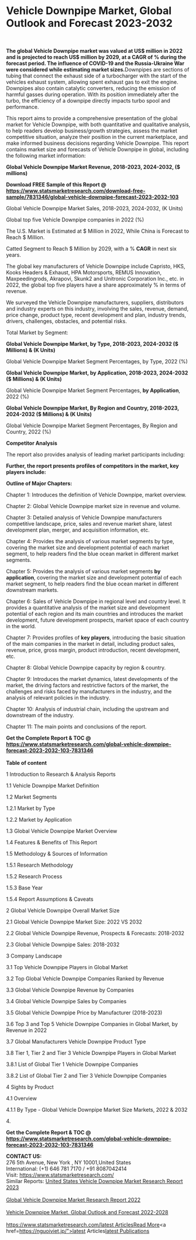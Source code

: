 <h1>Vehicle Downpipe Market, Global Outlook and Forecast 2023-2032</h1><br/><p><strong>The global Vehicle Downpipe market was valued at US$ million in 2022 and is projected to reach US$ million by 2029, at a <strong>CAGR</strong> of % during the forecast period. The influence of COVID-19 and the Russia-Ukraine War were considered while estimating market sizes.</strong>Downpipes are sections of tubing that connect the exhaust side of a turbocharger with the start of the vehicles exhaust system, allowing spent exhaust gas to exit the engine. Downpipes also contain catalytic converters, reducing the emission of harmful gasses during operation. With its position immediately after the turbo, the efficiency of a downpipe directly impacts turbo spool and performance.</p><p>This report aims to provide a comprehensive presentation of the global market for Vehicle Downpipe, with both quantitative and qualitative analysis, to help readers develop business/growth strategies, assess the market competitive situation, analyze their position in the current marketplace, and make informed business decisions regarding Vehicle Downpipe. This report contains market size and forecasts of Vehicle Downpipe in global, including the following market information:</p><p><strong>Global Vehicle Downpipe Market Revenue, 2018-2023, 2024-2032, ($ millions)</strong></p><p><strong>Download FREE Sample of this Report @ <a href="https://www.statsmarketresearch.com/download-free-sample/7831346/global-vehicle-downpipe-forecast-2023-2032-103">https://www.statsmarketresearch.com/download-free-sample/7831346/global-vehicle-downpipe-forecast-2023-2032-103</a></strong></p><p>Global Vehicle Downpipe Market Sales, 2018-2023, 2024-2032, (K Units)</p><p>Global top five Vehicle Downpipe companies in 2022 (%)</p><p>The U.S. Market is Estimated at $ Million in 2022, While China is Forecast to Reach $ Million.</p><p>Catted Segment to Reach $ Million by 2029, with a % <strong>CAGR</strong> in next six years.</p><p>The global key manufacturers of Vehicle Downpipe include Capristo, HKS, Kooks Headers & Exhaust, HPA Motorsports, REMUS Innovation, Maxpeedingrods, Akrapovi, Skunk2 and Unitronic Corporation Inc., etc. in 2022, the global top five players have a share approximately % in terms of revenue.</p><p>We surveyed the Vehicle Downpipe manufacturers, suppliers, distributors and industry experts on this industry, involving the sales, revenue, demand, price change, product type, recent development and plan, industry trends, drivers, challenges, obstacles, and potential risks.</p><p>Total Market by Segment:</p><p><strong>Global Vehicle Downpipe Market, by Type, 2018-2023, 2024-2032 ($ Millions) & (K Units)</strong></p><p>Global Vehicle Downpipe Market Segment Percentages, by Type, 2022 (%)</p><p><strong>Global Vehicle Downpipe Market, <strong>by Application</strong>, 2018-2023, 2024-2032 ($ Millions) & (K Units)</strong></p><p>Global Vehicle Downpipe Market Segment Percentages, <strong>by Application</strong>, 2022 (%)</p><p><strong>Global Vehicle Downpipe Market, By Region and Country, 2018-2023, 2024-2032 ($ Millions) & (K Units)</strong></p><p>Global Vehicle Downpipe Market Segment Percentages, By Region and Country, 2022 (%)</p><p><strong>Competitor Analysis</strong></p><p>The report also provides analysis of leading market participants including:</p><p><strong>Further, the report presents profiles of competitors in the market, <strong>key players</strong> include:</strong></p><p><strong>Outline of Major Chapters:</strong></p><p>Chapter 1: Introduces the definition of Vehicle Downpipe, market overview.</p><p>Chapter 2: Global Vehicle Downpipe market size in revenue and volume.</p><p>Chapter 3: Detailed analysis of Vehicle Downpipe manufacturers competitive landscape, price, sales and revenue market share, latest development plan, merger, and acquisition information, etc.</p><p>Chapter 4: Provides the analysis of various market segments by type, covering the market size and development potential of each market segment, to help readers find the blue ocean market in different market segments.</p><p>Chapter 5: Provides the analysis of various market segments <strong>by application</strong>, covering the market size and development potential of each market segment, to help readers find the blue ocean market in different downstream markets.</p><p>Chapter 6: Sales of Vehicle Downpipe in regional level and country level. It provides a quantitative analysis of the market size and development potential of each region and its main countries and introduces the market development, future development prospects, market space of each country in the world.</p><p>Chapter 7: Provides profiles of <strong>key players</strong>, introducing the basic situation of the main companies in the market in detail, including product sales, revenue, price, gross margin, product introduction, recent development, etc.</p><p>Chapter 8: Global Vehicle Downpipe capacity by region & country.</p><p>Chapter 9: Introduces the market dynamics, latest developments of the market, the driving factors and restrictive factors of the market, the challenges and risks faced by manufacturers in the industry, and the analysis of relevant policies in the industry.</p><p>Chapter 10: Analysis of industrial chain, including the upstream and downstream of the industry.</p><p>Chapter 11: The main points and conclusions of the report.</p><div><b>Get the Complete Report & TOC @ <a href="https://www.statsmarketresearch.com/global-vehicle-downpipe-forecast-2023-2032-103-7831346">https://www.statsmarketresearch.com/global-vehicle-downpipe-forecast-2023-2032-103-7831346</a></b></div><br><b>Table of content</b><p>1 Introduction to Research & Analysis Reports<br />
 
  1.1 Vehicle Downpipe Market Definition<br />
 
  1.2 Market Segments<br />
 
  1.2.1 Market by Type<br />
 
  1.2.2 Market by Application<br />
 
  1.3 Global Vehicle Downpipe Market Overview<br />
 
  1.4 Features & Benefits of This Report<br />
 
  1.5 Methodology & Sources of Information<br />
 
  1.5.1 Research Methodology<br />
 
  1.5.2 Research Process<br />
 
  1.5.3 Base Year<br />
 
  1.5.4 Report Assumptions & Caveats<br />
 
 2 Global Vehicle Downpipe Overall Market Size<br />
 
  2.1 Global Vehicle Downpipe Market Size: 2022 VS 2032<br />
 
  2.2 Global Vehicle Downpipe Revenue, Prospects & Forecasts: 2018-2032<br />
 
  2.3 Global Vehicle Downpipe Sales: 2018-2032<br />
 
 3 Company Landscape<br />
 
  3.1 Top Vehicle Downpipe Players in Global Market<br />
 
  3.2 Top Global Vehicle Downpipe Companies Ranked by Revenue<br />
 
  3.3 Global Vehicle Downpipe Revenue by Companies<br />
 
  3.4 Global Vehicle Downpipe Sales by Companies<br />
 
  3.5 Global Vehicle Downpipe Price by Manufacturer (2018-2023)<br />
 
  3.6 Top 3 and Top 5 Vehicle Downpipe Companies in Global Market, by Revenue in 2022<br />
 
  3.7 Global Manufacturers Vehicle Downpipe Product Type<br />
 
  3.8 Tier 1, Tier 2 and Tier 3 Vehicle Downpipe Players in Global Market<br />
 
  3.8.1 List of Global Tier 1 Vehicle Downpipe Companies<br />
 
  3.8.2 List of Global Tier 2 and Tier 3 Vehicle Downpipe Companies<br />
 
 4 Sights by Product<br />
 
  4.1 Overview<br />
 
  4.1.1 By Type - Global Vehicle Downpipe Market Size Markets, 2022 & 2032<br />
 
  4.<br><div><b>Get the Complete Report & TOC @ <a href="https://www.statsmarketresearch.com/global-vehicle-downpipe-forecast-2023-2032-103-7831346">https://www.statsmarketresearch.com/global-vehicle-downpipe-forecast-2023-2032-103-7831346</a></b></div></p> <b>CONTACT US:</b><br>276 5th Avenue, New York , NY 10001,United States<br>International: (+1) 646 781 7170 / +91 8087042414<br>Visit: <a href="https://www.statsmarketresearch.com/">https://www.statsmarketresearch.com/</a><br>Similar Reports: <a href="https://www.statsmarketresearch.com/global-vehicle-downpipe-forecast-2023-2032-103-7831346">United States Vehicle Downpipe Market Research Report 2023</a><br/><br/><a href="https://www.statsmarketresearch.com/global-vehicle-downpipe-forecast-2023-2032-103-7831346">Global Vehicle Downpipe Market Research Report 2022</a><br/><br/><a href="https://www.statsmarketresearch.com/global-vehicle-downpipe-forecast-2023-2032-103-7831346">Vehicle Downpipe Market, Global Outlook and Forecast 2022-2028</a><br/><br/><a href="https://gyeongbokgung.com">https://www.statsmarketresearch.com/</a><a href="https://hallyeomaritime.com">latest Articles</a><a href="https://jingwansa.com">Read More</a><a href=https://nguoiviet.jp/">latest Articles</a><a href="https://www.intelmarketresearch.com/">latest Publications</a>